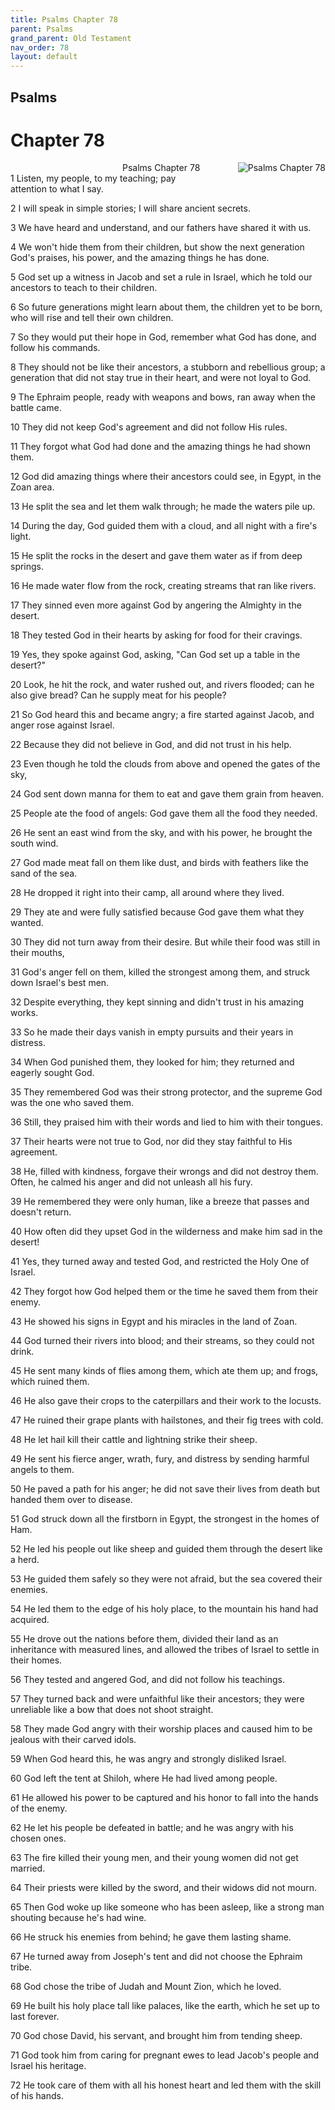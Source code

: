 ```yaml
---
title: Psalms Chapter 78
parent: Psalms
grand_parent: Old Testament
nav_order: 78
layout: default
---
```


## Psalms

# Chapter 78

<div style="clear: both; text-align: right;">
    <img src="/assets/Image/Psalms/500/78.jpg" alt="Psalms Chapter 78" class="chapter-image" style="max-width: 100%; height: auto; float: right; margin: 0 0 10px 10px; padding-left: 10%;">
    <figcaption style="font-size: 14px;">Psalms Chapter 78</figcaption>
</div>
1 Listen, my people, to my teaching; pay attention to what I say.

2 I will speak in simple stories; I will share ancient secrets.

3 We have heard and understand, and our fathers have shared it with us.

4 We won't hide them from their children, but show the next generation God's praises, his power, and the amazing things he has done.

5 God set up a witness in Jacob and set a rule in Israel, which he told our ancestors to teach to their children.

6 So future generations might learn about them, the children yet to be born, who will rise and tell their own children.

7 So they would put their hope in God, remember what God has done, and follow his commands.

8 They should not be like their ancestors, a stubborn and rebellious group; a generation that did not stay true in their heart, and were not loyal to God.

9 The Ephraim people, ready with weapons and bows, ran away when the battle came.

10 They did not keep God's agreement and did not follow His rules.

11 They forgot what God had done and the amazing things he had shown them.

12 God did amazing things where their ancestors could see, in Egypt, in the Zoan area.

13 He split the sea and let them walk through; he made the waters pile up.

14 During the day, God guided them with a cloud, and all night with a fire's light.

15 He split the rocks in the desert and gave them water as if from deep springs.

16 He made water flow from the rock, creating streams that ran like rivers.

17 They sinned even more against God by angering the Almighty in the desert.

18 They tested God in their hearts by asking for food for their cravings.

19 Yes, they spoke against God, asking, "Can God set up a table in the desert?"

20 Look, he hit the rock, and water rushed out, and rivers flooded; can he also give bread? Can he supply meat for his people?

21 So God heard this and became angry; a fire started against Jacob, and anger rose against Israel.

22 Because they did not believe in God, and did not trust in his help.

23 Even though he told the clouds from above and opened the gates of the sky,

24 God sent down manna for them to eat and gave them grain from heaven.

25 People ate the food of angels: God gave them all the food they needed.

26 He sent an east wind from the sky, and with his power, he brought the south wind.

27 God made meat fall on them like dust, and birds with feathers like the sand of the sea.

28 He dropped it right into their camp, all around where they lived.

29 They ate and were fully satisfied because God gave them what they wanted.

30 They did not turn away from their desire. But while their food was still in their mouths,

31 God's anger fell on them, killed the strongest among them, and struck down Israel's best men.

32 Despite everything, they kept sinning and didn't trust in his amazing works.

33 So he made their days vanish in empty pursuits and their years in distress.

34 When God punished them, they looked for him; they returned and eagerly sought God.

35 They remembered God was their strong protector, and the supreme God was the one who saved them.

36 Still, they praised him with their words and lied to him with their tongues.

37 Their hearts were not true to God, nor did they stay faithful to His agreement.

38 He, filled with kindness, forgave their wrongs and did not destroy them. Often, he calmed his anger and did not unleash all his fury.

39 He remembered they were only human, like a breeze that passes and doesn't return.

40 How often did they upset God in the wilderness and make him sad in the desert!

41 Yes, they turned away and tested God, and restricted the Holy One of Israel.

42 They forgot how God helped them or the time he saved them from their enemy.

43 He showed his signs in Egypt and his miracles in the land of Zoan.

44 God turned their rivers into blood; and their streams, so they could not drink.

45 He sent many kinds of flies among them, which ate them up; and frogs, which ruined them.

46 He also gave their crops to the caterpillars and their work to the locusts.

47 He ruined their grape plants with hailstones, and their fig trees with cold.

48 He let hail kill their cattle and lightning strike their sheep.

49 He sent his fierce anger, wrath, fury, and distress by sending harmful angels to them.

50 He paved a path for his anger; he did not save their lives from death but handed them over to disease.

51 God struck down all the firstborn in Egypt, the strongest in the homes of Ham.

52 He led his people out like sheep and guided them through the desert like a herd.

53 He guided them safely so they were not afraid, but the sea covered their enemies.

54 He led them to the edge of his holy place, to the mountain his hand had acquired.

55 He drove out the nations before them, divided their land as an inheritance with measured lines, and allowed the tribes of Israel to settle in their homes.

56 They tested and angered God, and did not follow his teachings.

57 They turned back and were unfaithful like their ancestors; they were unreliable like a bow that does not shoot straight.

58 They made God angry with their worship places and caused him to be jealous with their carved idols.

59 When God heard this, he was angry and strongly disliked Israel.

60 God left the tent at Shiloh, where He had lived among people.

61 He allowed his power to be captured and his honor to fall into the hands of the enemy.

62 He let his people be defeated in battle; and he was angry with his chosen ones.

63 The fire killed their young men, and their young women did not get married.

64 Their priests were killed by the sword, and their widows did not mourn.

65 Then God woke up like someone who has been asleep, like a strong man shouting because he's had wine.

66 He struck his enemies from behind; he gave them lasting shame.

67 He turned away from Joseph's tent and did not choose the Ephraim tribe.

68 God chose the tribe of Judah and Mount Zion, which he loved.

69 He built his holy place tall like palaces, like the earth, which he set up to last forever.

70 God chose David, his servant, and brought him from tending sheep.

71 God took him from caring for pregnant ewes to lead Jacob's people and Israel his heritage.

72 He took care of them with all his honest heart and led them with the skill of his hands.


